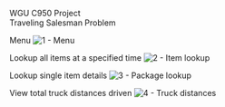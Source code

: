 WGU C950 Project  
Traveling Salesman Problem

Menu
![1 - Menu](https://github.com/user-attachments/assets/52e22447-3c04-4ef8-8692-153681085233)


Lookup all items at a specified time
![2 - Item lookup](https://github.com/user-attachments/assets/0840693d-9b32-47f3-83f7-bce5459bd940)


Lookup single item details
![3 - Package lookup](https://github.com/user-attachments/assets/705d13a9-9b19-46fb-8b90-742e1c4ae0b1)


View total truck distances driven
![4 - Truck distances](https://github.com/user-attachments/assets/3dd2d957-e187-4ec2-9ac0-c451186e049b)
